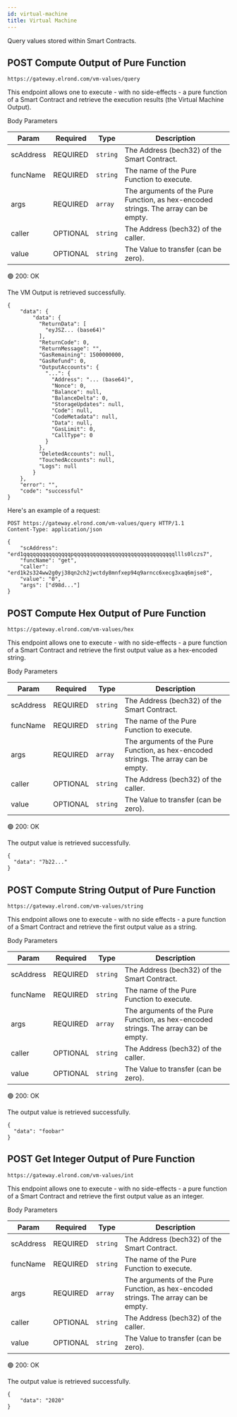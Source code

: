 ```yaml
---
id: virtual-machine
title: Virtual Machine
---
```


Query values stored within Smart Contracts.

## <span class="badge badge-success">POST</span> Compute Output of Pure Function

`https://gateway.elrond.com/vm-values/query`

This endpoint allows one to execute - with no side-effects - a pure function of a Smart Contract and retrieve the execution results (the Virtual Machine Output).

<!--DOCUSAURUS_CODE_TABS-->

<!--Request-->

Body Parameters

| Param     | Required                                  | Type     | Description                                                                         |
|-----------|-------------------------------------------|----------|-------------------------------------------------------------------------------------|
| scAddress | <span class="text-danger">REQUIRED</span> | `string` | The Address (bech32) of the Smart Contract.                                         |
| funcName  | <span class="text-danger">REQUIRED</span> | `string` | The name of the Pure Function to execute.                                           |
| args      | <span class="text-danger">REQUIRED</span> | `array`  | The arguments of the Pure Function, as hex-encoded strings. The array can be empty. |
| caller    | <span class="text-normal">OPTIONAL</span> | `string` | The Address (bech32) of the caller.                                                 |
| value     | <span class="text-normal">OPTIONAL</span> | `string` | The Value to transfer (can be zero).                                                |

<!--Response-->

🟢 200: OK

The VM Output is retrieved successfully.

```
{
    "data": {
        "data": {
          "ReturnData": [
            "eyJSZ... (base64)"
          ],
          "ReturnCode": 0,
          "ReturnMessage": "",
          "GasRemaining": 1500000000,
          "GasRefund": 0,
          "OutputAccounts": {
            "...": {
              "Address": "... (base64)",
              "Nonce": 0,
              "Balance": null,
              "BalanceDelta": 0,
              "StorageUpdates": null,
              "Code": null,
              "CodeMetadata": null,
              "Data": null,
              "GasLimit": 0,
              "CallType": 0
            }
          },
          "DeletedAccounts": null,
          "TouchedAccounts": null,
          "Logs": null
        }
    },
    "error": "",
    "code": "successful"
}
```

<!--END_DOCUSAURUS_CODE_TABS-->

Here's an example of a request:

```
POST https://gateway.elrond.com/vm-values/query HTTP/1.1
Content-Type: application/json

{
    "scAddress": "erd1qqqqqqqqqqqqqqqpqqqqqqqqqqqqqqqqqqqqqqqqqqqqqqqqllls0lczs7",
    "funcName": "get",
    "caller": "erd1k2s324ww2g0yj38qn2ch2jwctdy8mnfxep94q9arncc6xecg3xaq6mjse8",
    "value": "0",
    "args": ["d98d..."]
}
```

## <span class="badge badge-success">POST</span> Compute Hex Output of Pure Function

`https://gateway.elrond.com/vm-values/hex`

This endpoint allows one to execute - with no side-effects - a pure function of a Smart Contract and retrieve the first output value as a hex-encoded string.

<!--DOCUSAURUS_CODE_TABS-->

<!--Request-->

Body Parameters

| Param     | Required                                  | Type     | Description                                                                         |
|-----------|-------------------------------------------|----------|-------------------------------------------------------------------------------------|
| scAddress | <span class="text-danger">REQUIRED</span> | `string` | The Address (bech32) of the Smart Contract.                                         |
| funcName  | <span class="text-danger">REQUIRED</span> | `string` | The name of the Pure Function to execute.                                           |
| args      | <span class="text-danger">REQUIRED</span> | `array`  | The arguments of the Pure Function, as hex-encoded strings. The array can be empty. |
| caller    | <span class="text-normal">OPTIONAL</span> | `string` | The Address (bech32) of the caller.                                                 |
| value     | <span class="text-normal">OPTIONAL</span> | `string` | The Value to transfer (can be zero).                                                |

<!--Response-->

🟢 200: OK

The output value is retrieved successfully.

```
{
  "data": "7b22..."
}
```

<!--END_DOCUSAURUS_CODE_TABS-->

## <span class="badge badge-success">POST</span> Compute String Output of Pure Function

`https://gateway.elrond.com/vm-values/string`

This endpoint allows one to execute - with no side effects - a pure function of a Smart Contract and retrieve the first output value as a string.

<!--DOCUSAURUS_CODE_TABS-->

<!--Request-->

Body Parameters

| Param     | Required                                  | Type     | Description                                                                         |
|-----------|-------------------------------------------|----------|-------------------------------------------------------------------------------------|
| scAddress | <span class="text-danger">REQUIRED</span> | `string` | The Address (bech32) of the Smart Contract.                                         |
| funcName  | <span class="text-danger">REQUIRED</span> | `string` | The name of the Pure Function to execute.                                           |
| args      | <span class="text-danger">REQUIRED</span> | `array`  | The arguments of the Pure Function, as hex-encoded strings. The array can be empty. |
| caller    | <span class="text-normal">OPTIONAL</span> | `string` | The Address (bech32) of the caller.                                                 |
| value     | <span class="text-normal">OPTIONAL</span> | `string` | The Value to transfer (can be zero).                                                |

<!--Response-->

🟢 200: OK

The output value is retrieved successfully.

```
{
  "data": "foobar"
}
```

<!--END_DOCUSAURUS_CODE_TABS-->

## <span class="badge badge-success">POST</span> Get Integer Output of Pure Function

`https://gateway.elrond.com/vm-values/int`

This endpoint allows one to execute - with no side-effects - a pure function of a Smart Contract and retrieve the first output value as an integer.

<!--DOCUSAURUS_CODE_TABS-->

<!--Request-->

Body Parameters

| Param     | Required                                  | Type     | Description                                                                         |
|-----------|-------------------------------------------|----------|-------------------------------------------------------------------------------------|
| scAddress | <span class="text-danger">REQUIRED</span> | `string` | The Address (bech32) of the Smart Contract.                                         |
| funcName  | <span class="text-danger">REQUIRED</span> | `string` | The name of the Pure Function to execute.                                           |
| args      | <span class="text-danger">REQUIRED</span> | `array`  | The arguments of the Pure Function, as hex-encoded strings. The array can be empty. |
| caller    | <span class="text-normal">OPTIONAL</span> | `string` | The Address (bech32) of the caller.                                                 |
| value     | <span class="text-normal">OPTIONAL</span> | `string` | The Value to transfer (can be zero).                                                |

<!--Response-->

🟢 200: OK

The output value is retrieved successfully.

```
{
    "data": "2020"
}
```

<!--END_DOCUSAURUS_CODE_TABS-->
